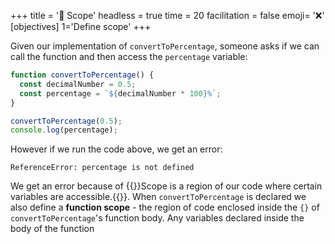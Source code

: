+++
title = '🔭 Scope'
headless = true
time = 20
facilitation = false
emoji= '❌'
[objectives]
1='Define scope'
+++

Given our implementation of `convertToPercentage`, someone asks if we can call the function and then access the `percentage` variable:

```js
function convertToPercentage() {
  const decimalNumber = 0.5;
  const percentage = `${decimalNumber * 100}%`;
}

convertToPercentage(0.5);
console.log(percentage);
```

However if we run the code above, we get an error:

```console
ReferenceError: percentage is not defined
```

We get an error because of {{<tooltip title="scope">}}Scope is a region of our code where certain variables are accessible.{{</tooltip>}}. When `convertToPercentage` is declared we also define a **function scope** - the region of code enclosed inside the `{}` of `convertToPercentage`'s function body. Any variables declared inside the body of the function
